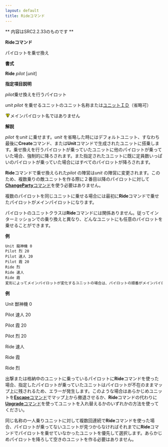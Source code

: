 ```yaml
---
layout: default
title: Rideコマンド
---
```

** 内容はSRC2.2.33のものです **

**Rideコマンド**

パイロットを乗せ換え

**書式**

**Ride** *pilot* [*unit*]

**指定項目説明**

*pilot*乗せ換えを行うパイロット

*unit* *pilot* を乗せるユニットのユニット名称または[ユニットＩＤ](ユニットＩＤ.md)（省略可）

![](./images/bm0.gif)メインパイロット名ではありません

**解説**

*pilot* を*unit* に乗せます。*unit* を省略した時にはデフォルトユニット、すなわち最後に**Create**コマンド、または**Unit**コマンドで生成されたユニットに搭乗します。乗せ換えを行うパイロットが乗っていたユニットに他のパイロットが乗っていた場合、強制的に降ろされます。また指定されたユニットに既に定員数いっぱいのパイロットが乗っていた場合にはすべてのパイロットが降ろされます。

**Ride**コマンドで乗せ換えられた*pilot* の陣営は*unit* の陣営に変更されます。このため、複数乗りの敵ユニットを作る際に２番目以降のパイロットに対して[**ChangeParty**コマンド](ChangePartyコマンド.md)を使う必要はありません。

複数のパイロットを同じユニットに乗せる場合には最初に**Ride**コマンドで乗せたパイロットがメインパイロットになります。

パイロットのユニットクラスは**Ride**コマンドには関係ありません。従ってインターミッションでの乗り換えと異なり、どんなユニットにも任意のパイロットを乗せることができます。

**例**
```sh
Unit 龍神機 0
Pilot 烈 20
Pilot 速人 20
Pilot 霞 20
Ride 烈
Ride 速人
Ride 霞
変形によってメインパイロットが変化するユニットの場合は、パイロットの順番がメインパイロットの変化に影響します。変形形態の番号順にパイロットを追加して下さい。上の例は１番目の形態である龍神機を作成していますが、２番目の形態を作成し、これにパイロットを乗せる場合は下のようになります。
```

**例**

Unit 獣神機 0

Pilot 速人 20

Pilot 霞 20

Pilot 烈 20

Ride 速人

Ride 霞

Ride 烈

出撃または格納中のユニットに乗っているパイロットに**Ride**コマンドを使った場合、指定したパイロットが乗っていたユニットはパイロットが不在のままマップ上に残されるため、エラーが発生します。このような場合はあらかじめユニットを[**Escape**コマンド](Escapeコマンド.md)でマップ上から撤退させるか、**Ride**コマンドの代わりに[**Upgrade**コマンド](Upgradeコマンド.md)を使ってユニットを入れ替えるかのいずれかの方法を使ってください。

同じ名称の一人乗りユニットに対して複数回連続で**Ride**コマンドを使った場合、パイロットが乗ってないユニットが見つからなければそれまでに**Ride**コマンドでパイロットを乗せていなかったユニットを優先して選択します。あらかじめパイロットを降ろして空きのユニットを作る必要はありません。

